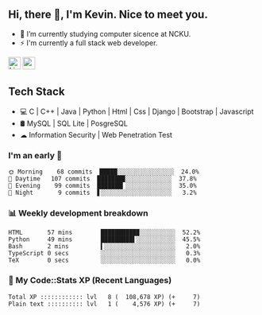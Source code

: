 ## Hi, there 👋, I'm Kevin. Nice to meet you.

- 🌱 I’m currently studying computer sicence at NCKU.
- ⚡ I'm currently a full stack web developer.

<a href="https://www.linkedin.com/in/kevin12686/"><img alt="LinkedIn" src="https://img.shields.io/badge/linkedin%20-%230077B5.svg?&style=for-the-badge&logo=linkedin&logoColor=white" height=25></a>
<a href="https://www.instagram.com/kevin12686/"><img src="https://img.shields.io/badge/instagram-3f729b?&style=for-the-badge&logo=instagram&logoColor=white" height=25></a>

## Tech Stack

* 💻 C | C++ | Java | Python | Html | Css | Django | Bootstrap | Javascript
* 🛢️ MySQL | SQL Lite | PosgreSQL
* ☁ Information Security | Web Penetration Test

### I'm an early 🐤

<!-- early_bird start -->

```text
🌞 Morning    68 commits  █████░░░░░░░░░░░░░░░░  24.0%
🌆 Daytime   107 commits  ███████▉░░░░░░░░░░░░░  37.8%
🌃 Evening    99 commits  ███████▎░░░░░░░░░░░░░  35.0%
🌙 Night       9 commits  ▋░░░░░░░░░░░░░░░░░░░░   3.2%
```

<!-- early_bird end -->

### 📊 Weekly development breakdown

<!-- code_time start -->

```text
HTML       57 mins        ██████████▉░░░░░░░░░░  52.2%
Python     49 mins        █████████▌░░░░░░░░░░░  45.5%
Bash       2 mins         ▍░░░░░░░░░░░░░░░░░░░░   2.0%
TypeScript 0 secs         ░░░░░░░░░░░░░░░░░░░░░   0.3%
TeX        0 secs         ░░░░░░░░░░░░░░░░░░░░░   0.0%
```

<!-- code_time end -->

### 🧰 My Code::Stats XP (Recent Languages)

<!-- codestats start -->

```text
Total XP :::::::::::: lvl   8 (  108,678 XP) (+     7)
Plain text :::::::::: lvl   1 (    4,576 XP) (+     7)
```

<!-- codestats end -->
